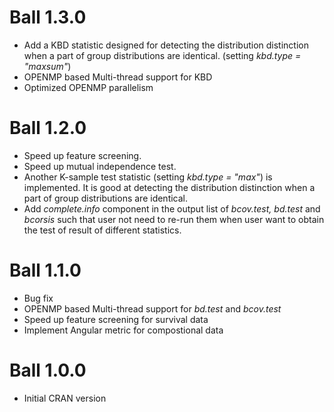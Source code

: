 # Ball 1.3.0
* Add a KBD statistic designed for detecting the distribution distinction when a part of group distributions are identical. (setting *kbd.type = "maxsum"*)
* OPENMP based Multi-thread support for KBD
* Optimized OPENMP parallelism

# Ball 1.2.0
* Speed up feature screening.
* Speed up mutual independence test.
* Another K-sample test statistic (setting *kbd.type = "max"*) is implemented. It is good at detecting the distribution distinction when a part of group distributions are identical.
* Add *complete.info* component in the output list of *bcov.test, bd.test* and *bcorsis* such that user not need to re-run them when user want to obtain the test of result of different statistics.

# Ball 1.1.0
* Bug fix
* OPENMP based Multi-thread support for *bd.test* and *bcov.test*
* Speed up feature screening for survival data
* Implement Angular metric for compostional data 

# Ball 1.0.0

* Initial CRAN version



